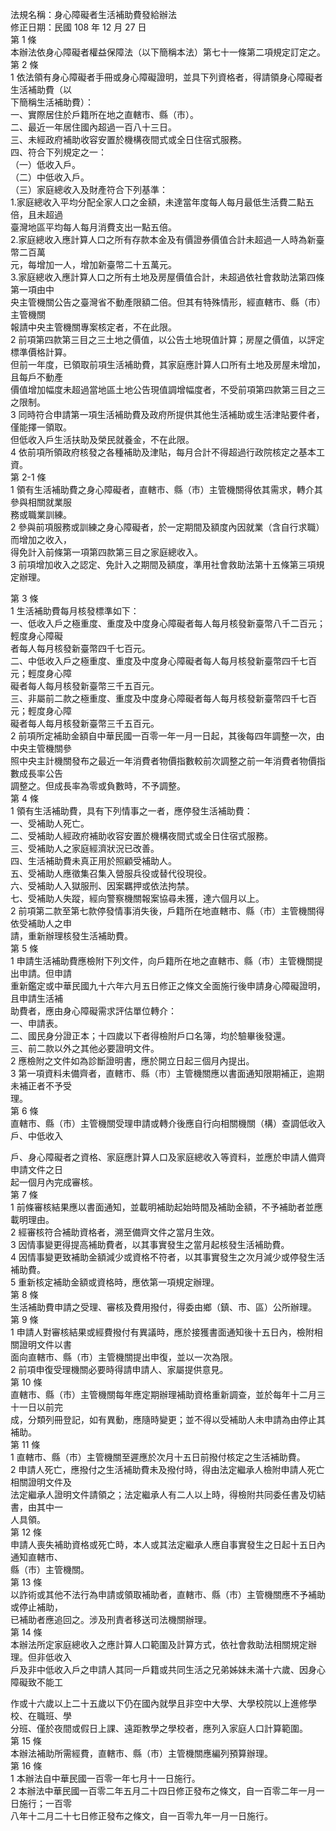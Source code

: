 法規名稱：身心障礙者生活補助費發給辦法  
修正日期：民國 108 年 12 月 27 日  
第 1 條  
本辦法依身心障礙者權益保障法（以下簡稱本法）第七十一條第二項規定訂定之。  
第 2 條  
1 依法領有身心障礙者手冊或身心障礙證明，並具下列資格者，得請領身心障礙者生活補助費（以  
下簡稱生活補助費）：  
一、實際居住於戶籍所在地之直轄市、縣（市）。  
二、最近一年居住國內超過一百八十三日。  
三、未經政府補助收容安置於機構夜間式或全日住宿式服務。  
四、符合下列規定之一：  
（一）低收入戶。  
（二）中低收入戶。  
（三）家庭總收入及財產符合下列基準：  
1.家庭總收入平均分配全家人口之金額，未達當年度每人每月最低生活費二點五倍，且未超過  
臺灣地區平均每人每月消費支出一點五倍。  
2.家庭總收入應計算人口之所有存款本金及有價證券價值合計未超過一人時為新臺幣二百萬  
元，每增加一人，增加新臺幣二十五萬元。  
3.家庭總收入應計算人口之所有土地及房屋價值合計，未超過依社會救助法第四條第一項由中  
央主管機關公告之臺灣省不動產限額二倍。但其有特殊情形，經直轄市、縣（市）主管機關  
報請中央主管機關專案核定者，不在此限。  
2 前項第四款第三目之三土地之價值，以公告土地現值計算；房屋之價值，以評定標準價格計算。  
但前一年度，已領取前項生活補助費，其家庭應計算人口所有土地及房屋未增加，且每戶不動產  
價值增加幅度未超過當地區土地公告現值調增幅度者，不受前項第四款第三目之三之限制。  
3 同時符合申請第一項生活補助費及政府所提供其他生活補助或生活津貼要件者，僅能擇一領取。  
但低收入戶生活扶助及榮民就養金，不在此限。  
4 依前項所領政府核發之各種補助及津貼，每月合計不得超過行政院核定之基本工資。  
第 2-1 條  
1 領有生活補助費之身心障礙者，直轄市、縣（市）主管機關得依其需求，轉介其參與相關就業服  
務或職業訓練。  
2 參與前項服務或訓練之身心障礙者，於一定期間及額度內因就業（含自行求職）而增加之收入，  
得免計入前條第一項第四款第三目之家庭總收入。  
3 前項增加收入之認定、免計入之期間及額度，準用社會救助法第十五條第三項規定辦理。  


第 3 條  
1 生活補助費每月核發標準如下：  
一、低收入戶之極重度、重度及中度身心障礙者每人每月核發新臺幣八千二百元；輕度身心障礙  
者每人每月核發新臺幣四千七百元。  
二、中低收入戶之極重度、重度及中度身心障礙者每人每月核發新臺幣四千七百元；輕度身心障  
礙者每人每月核發新臺幣三千五百元。  
三、非屬前二款之極重度、重度及中度身心障礙者每人每月核發新臺幣四千七百元；輕度身心障  
礙者每人每月核發新臺幣三千五百元。  
2 前項所定補助金額自中華民國一百零一年一月一日起，其後每四年調整一次，由中央主管機關參  
照中央主計機關發布之最近一年消費者物價指數較前次調整之前一年消費者物價指數成長率公告  
調整之。但成長率為零或負數時，不予調整。  
第 4 條  
1 領有生活補助費，具有下列情事之一者，應停發生活補助費：  
一、受補助人死亡。  
二、受補助人經政府補助收容安置於機構夜間式或全日住宿式服務。  
三、受補助人之家庭經濟狀況已改善。  
四、生活補助費未真正用於照顧受補助人。  
五、受補助人應徵集召集入營服兵役或替代役現役。  
六、受補助人入獄服刑、因案羈押或依法拘禁。  
七、受補助人失蹤，經向警察機關報案協尋未獲，達六個月以上。  
2 前項第二款至第七款停發情事消失後，戶籍所在地直轄市、縣（市）主管機關得依受補助人之申  
請，重新辦理核發生活補助費。  
第 5 條  
1 申請生活補助費應檢附下列文件，向戶籍所在地之直轄市、縣（市）主管機關提出申請。但申請  
重新鑑定或中華民國九十六年六月五日修正之條文全面施行後申請身心障礙證明，且申請生活補  
助費者，應由身心障礙需求評估單位轉介：  
一、申請表。  
二、國民身分證正本；十四歲以下者得檢附戶口名簿，均於驗畢後發還。  
三、前二款以外之其他必要證明文件。  
2 應檢附之文件如為診斷證明書，應於開立日起三個月內提出。  
3 第一項資料未備齊者，直轄市、縣（市）主管機關應以書面通知限期補正，逾期未補正者不予受  
理。  
第 6 條  
直轄市、縣（市）主管機關受理申請或轉介後應自行向相關機關（構）查調低收入戶、中低收入  


戶、身心障礙者之資格、家庭應計算人口及家庭總收入等資料，並應於申請人備齊申請文件之日  
起一個月內完成審核。  
第 7 條  
1 前條審核結果應以書面通知，並載明補助起始時間及補助金額，不予補助者並應載明理由。  
2 經審核符合補助資格者，溯至備齊文件之當月生效。  
3 因情事變更得提高補助費者，以其事實發生之當月起核發生活補助費。  
4 因情事變更致補助金額減少或資格不符者，以其事實發生之次月減少或停發生活補助費。  
5 重新核定補助金額或資格時，應依第一項規定辦理。  
第 8 條  
生活補助費申請之受理、審核及費用撥付，得委由鄉（鎮、市、區）公所辦理。  
第 9 條  
1 申請人對審核結果或經費撥付有異議時，應於接獲書面通知後十五日內，檢附相關證明文件以書  
面向直轄市、縣（市）主管機關提出申復，並以一次為限。  
2 前項申復受理機關必要時得請申請人、家屬提供意見。  
第 10 條  
直轄市、縣（市）主管機關每年應定期辦理補助資格重新調查，並於每年十二月三十一日以前完  
成，分類列冊登記，如有異動，應隨時變更；並不得以受補助人未申請為由停止其補助。  
第 11 條  
1 直轄市、縣（市）主管機關至遲應於次月十五日前撥付核定之生活補助費。  
2 申請人死亡，應撥付之生活補助費未及撥付時，得由法定繼承人檢附申請人死亡相關證明文件及  
法定繼承人證明文件請領之；法定繼承人有二人以上時，得檢附共同委任書及切結書，由其中一  
人具領。  
第 12 條  
申請人喪失補助資格或死亡時，本人或其法定繼承人應自事實發生之日起十五日內通知直轄市、  
縣（市）主管機關。  
第 13 條  
以詐術或其他不法行為申請或領取補助者，直轄市、縣（市）主管機關應不予補助或停止補助，  
已補助者應追回之。涉及刑責者移送司法機關辦理。  
第 14 條  
本辦法所定家庭總收入之應計算人口範圍及計算方式，依社會救助法相關規定辦理。但非低收入  
戶及非中低收入戶之申請人其同一戶籍或共同生活之兄弟姊妹未滿十六歲、因身心障礙致不能工  


作或十六歲以上二十五歲以下仍在國內就學且非空中大學、大學校院以上進修學校、在職班、學  
分班、僅於夜間或假日上課、遠距教學之學校者，應列入家庭人口計算範圍。  
第 15 條  
本辦法補助所需經費，直轄市、縣（市）主管機關應編列預算辦理。  
第 16 條  
1 本辦法自中華民國一百零一年七月十一日施行。  
2 本辦法中華民國一百零二年五月二十四日修正發布之條文，自一百零二年一月一日施行；一百零  
八年十二月二十七日修正發布之條文，自一百零九年一月一日施行。  


